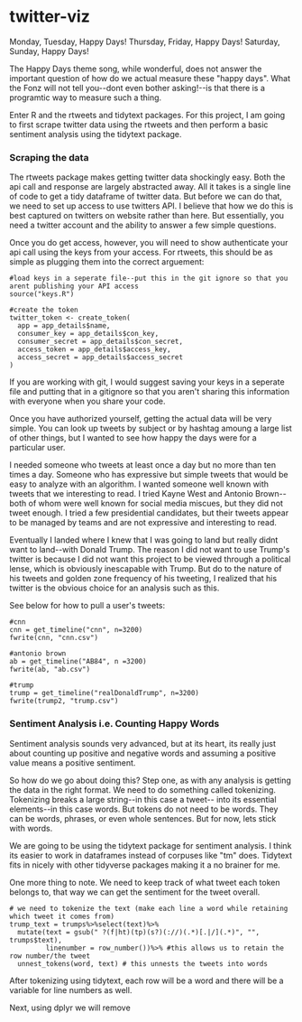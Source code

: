# twitter-viz

Monday, Tuesday, Happy Days! Thursday, Friday, Happy Days! Saturday, Sunday, Happy Days!

The Happy Days theme song, while wonderful, does not answer the important question of how do we actual measure these "happy days". What the Fonz will not tell you--dont even bother asking!--is that there is a programtic way to measure such a thing. 

Enter R and the rtweets and tidytext packages. For this project, I am going to first scrape twitter data using the rtweets and then perform a basic sentiment analysis using the tidytext package. 

### Scraping the data
The rtweets package makes getting twitter data shockingly easy. Both the api call and response are largely abstracted away. All it takes is a single line of code to get a tidy dataframe of twitter data. But before we can do that, we need to set up access to use twitters API. I believe that how we do this is best captured on twitters on website rather than here. But essentially, you need a twitter account and the ability to answer a few simple questions. 

Once you do get access, however, you will need to show authenticate your api call using the keys from your access. For rtweets, this should be as simple as plugging them into the correct arguement:
```
#load keys in a seperate file--put this in the git ignore so that you arent publishing your API access
source("keys.R")

#create the token
twitter_token <- create_token(
  app = app_details$name,
  consumer_key = app_details$con_key,
  consumer_secret = app_details$con_secret,
  access_token = app_details$access_key,
  access_secret = app_details$access_secret
)

```
If you are working with git, I would suggest saving your keys in a seperate file and putting that in a gitignore so that you aren't sharing this information with everyone when you share your code.

Once you have authorized yourself, getting the actual data will be very simple. You can look up tweets by subject or by hashtag amoung a large list of other things, but I wanted to see how happy the days were for a particular user. 

I needed someone who tweets at least once a day but no more than ten times a day. Someone who has expressive but simple tweets that would be easy to analyze with an algorithm. I wanted someone well known with tweets that we interesting to read. I tried Kayne West and Antonio Brown--both of whom were well known for social media miscues, but they did not tweet enough. I tried a few presidential candidates, but their tweets appear to be managed by teams and are not expressive and interesting to read. 

Eventually I landed where I knew that I was going to land but really didnt want to land--with Donald Trump. The reason I did not want to use Trump's twitter is because I did not want this project to be viewed through a political lense, which is obviously inescapable with Trump. But do to the nature of his tweets and golden zone frequency of his tweeting, I realized that his twitter is the obvious choice for an analysis such as this. 

See below for how to pull a user's tweets:
```
#cnn
cnn = get_timeline("cnn", n=3200)
fwrite(cnn, "cnn.csv")

#antonio brown
ab = get_timeline("AB84", n =3200)
fwrite(ab, "ab.csv")

#trump
trump = get_timeline("realDonaldTrump", n=3200)
fwrite(trump2, "trump.csv")
```
### Sentiment Analysis i.e. Counting Happy Words
Sentiment analysis sounds very advanced, but at its heart, its really just about counting up positive and negative words and assuming a positive value means a positive sentiment. 

So how do we go about doing this? Step one, as with any analysis is getting the data in the right format. We need to do something called tokenizing. Tokenizing breaks a large string--in this case a tweet-- into its essential elements--in this case words. But tokens do not need to be words. They can be words, phrases, or even whole sentences. But for now, lets stick with words. 

We are going to be using the tidytext package for sentiment analysis. I think its easier to work in dataframes instead of corpuses like "tm" does. Tidytext fits in nicely with other tidyverse packages making it a no brainer for me.

One more thing to note. We need to keep track of what tweet each token belongs to, that way we can get the sentiment for the tweet overall. 
```
# we need to tokenize the text (make each line a word while retaining which tweet it comes from)
trump_text = trumps%>%select(text)%>%
  mutate(text = gsub(" ?(f|ht)(tp)(s?)(://)(.*)[.|/](.*)", "", trumps$text),
         linenumber = row_number())%>% #this allows us to retain the row number/the tweet
  unnest_tokens(word, text) # this unnests the tweets into words
 ```
 After tokenizing using tidytext, each row will be a word and there will be a variable for line numbers as well.  
 
 Next, using dplyr we will remove 
